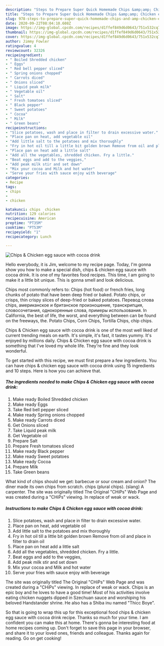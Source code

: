 ```yaml
---
description: "Steps to Prepare Super Quick Homemade Chips &amp;amp; Chicken egg sauce with cocoa drink"
title: "Steps to Prepare Super Quick Homemade Chips &amp;amp; Chicken egg sauce with cocoa drink"
slug: 978-steps-to-prepare-super-quick-homemade-chips-and-amp-chicken-egg-sauce-with-cocoa-drink
date: 2020-09-22T08:04:10.608Z
image: https://img-global.cpcdn.com/recipes/d1ffef849d6d0643/751x532cq70/chips-chicken-egg-sauce-with-cocoa-drink-recipe-main-photo.jpg
thumbnail: https://img-global.cpcdn.com/recipes/d1ffef849d6d0643/751x532cq70/chips-chicken-egg-sauce-with-cocoa-drink-recipe-main-photo.jpg
cover: https://img-global.cpcdn.com/recipes/d1ffef849d6d0643/751x532cq70/chips-chicken-egg-sauce-with-cocoa-drink-recipe-main-photo.jpg
author: Jimmy Fowler
ratingvalue: 4
reviewcount: 32326
recipeingredient:
- " Boiled Shredded chicken"
- " Eggs"
- " Red bell pepper sliced"
- " Spring onions chopped"
- " Carrots diced"
- " Onions sliced"
- " Liquid peak milk"
- " Vegetable oil"
- " Salt"
- " Fresh tomatoes sliced"
- " Black pepper"
- " Sweet potatoes"
- " Cocoa"
- " Milk"
- " Green beans"
recipeinstructions:
- "Slice potatoes, wash and place in filter to drain excessive water."
- "Place pan on heat, add vegetable oil"
- "Add little salt to the potatoes and mix thoroughly"
- "Fry in hot oil till a little bit golden brown Remove from oil and place in filter to drain oil"
- "Place pan on heat add a little salt"
- "Add all the vegetables, shredded chicken. Fry a little."
- "Beat eggs and add to the veggies,"
- "Add peak milk stir and set down"
- "Mix your cocoa and Milk and hot water"
- "Serve your fries with sauce enjoy with beverage"
categories:
- Recipe
tags:
- chips
- 
- chicken

katakunci: chips  chicken 
nutrition: 129 calories
recipecuisine: American
preptime: "PT35M"
cooktime: "PT53M"
recipeyield: "1"
recipecategory: Lunch

---
```



![Chips &amp; Chicken egg sauce with cocoa drink](https://img-global.cpcdn.com/recipes/d1ffef849d6d0643/751x532cq70/chips-chicken-egg-sauce-with-cocoa-drink-recipe-main-photo.jpg)

Hello everybody, it is Jim, welcome to my recipe page. Today, I'm gonna show you how to make a special dish, chips &amp; chicken egg sauce with cocoa drink. It is one of my favorites food recipes. This time, I am going to make it a little bit unique. This is gonna smell and look delicious.

Chips most commonly refers to: Chips (hot food) or french fries, long chunks of potato that have been deep fried or baked. Potato chips, or crisps, thin crispy slices of deep-fried or baked potatoes. Перевод слова chips, американское и британское произношение, транскрипция, словосочетания, однокоренные слова, примеры использования. In California, the best of life, the worst, and everything between can be found on the freeways, the. Potato Chips, Corn Chips, Tortilla Chips, chip chips.

Chips &amp; Chicken egg sauce with cocoa drink is one of the most well liked of current trending meals on earth. It's simple, it's fast, it tastes yummy. It's enjoyed by millions daily. Chips &amp; Chicken egg sauce with cocoa drink is something that I've loved my whole life. They're fine and they look wonderful.


To get started with this recipe, we must first prepare a few ingredients. You can have chips &amp; chicken egg sauce with cocoa drink using 15 ingredients and 10 steps. Here is how you can achieve that.

<!--inarticleads1-->

##### The ingredients needed to make Chips &amp; Chicken egg sauce with cocoa drink:

1. Make ready  Boiled Shredded chicken
1. Make ready  Eggs
1. Take  Red bell pepper sliced
1. Make ready  Spring onions chopped
1. Make ready  Carrots diced
1. Get  Onions sliced
1. Take  Liquid peak milk
1. Get  Vegetable oil
1. Prepare  Salt
1. Prepare  Fresh tomatoes sliced
1. Make ready  Black pepper
1. Make ready  Sweet potatoes
1. Make ready  Cocoa
1. Prepare  Milk
1. Take  Green beans


What kind of chips should we get: barbecue or sour cream and onion? The diner made its own chips from scratch. chips (plural chips). (slang) A carpenter. The site was originally titled The Original &#34;CHiPs&#34; Web Page and was created during a &#34;CHiPs&#34; viewing. In replace of weak or wack. 

<!--inarticleads2-->

##### Instructions to make Chips &amp; Chicken egg sauce with cocoa drink:

1. Slice potatoes, wash and place in filter to drain excessive water.
1. Place pan on heat, add vegetable oil
1. Add little salt to the potatoes and mix thoroughly
1. Fry in hot oil till a little bit golden brown Remove from oil and place in filter to drain oil
1. Place pan on heat add a little salt
1. Add all the vegetables, shredded chicken. Fry a little.
1. Beat eggs and add to the veggies,
1. Add peak milk stir and set down
1. Mix your cocoa and Milk and hot water
1. Serve your fries with sauce enjoy with beverage


The site was originally titled The Original &#34;CHiPs&#34; Web Page and was created during a &#34;CHiPs&#34; viewing. In replace of weak or wack. Chips is an epic boy and he loves to have a good time! Most of his activities involve eating chicken nuggets dipped in Szechuan sauce and worshiping his beloved Handstander shrine. He also has a Shiba inu named &#34;Thicc Boye&#34;. 

So that is going to wrap this up for this exceptional food chips &amp; chicken egg sauce with cocoa drink recipe. Thanks so much for your time. I am confident you can make this at home. There's gonna be interesting food at home recipes coming up. Don't forget to save this page in your browser, and share it to your loved ones, friends and colleague. Thanks again for reading. Go on get cooking!
